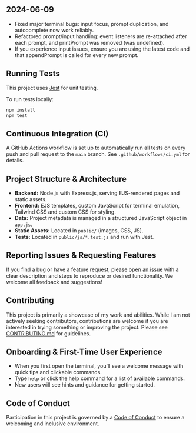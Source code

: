 ## 2024-06-09
- Fixed major terminal bugs: input focus, prompt duplication, and autocomplete now work reliably.
- Refactored prompt/input handling: event listeners are re-attached after each prompt, and printPrompt was removed (was undefined).
- If you experience input issues, ensure you are using the latest code and that appendPrompt is called for every new prompt.

## Running Tests

This project uses [Jest](https://jestjs.io/) for unit testing.

To run tests locally:

```sh
npm install
npm test
```

## Continuous Integration (CI)

A GitHub Actions workflow is set up to automatically run all tests on every push and pull request to the `main` branch. See `.github/workflows/ci.yml` for details.

## Project Structure & Architecture

- **Backend:** Node.js with Express.js, serving EJS-rendered pages and static assets.
- **Frontend:** EJS templates, custom JavaScript for terminal emulation, Tailwind CSS and custom CSS for styling.
- **Data:** Project metadata is managed in a structured JavaScript object in `app.js`.
- **Static Assets:** Located in `public/` (images, CSS, JS).
- **Tests:** Located in `public/js/*.test.js` and run with Jest.

## Reporting Issues & Requesting Features

If you find a bug or have a feature request, please [open an issue](https://github.com/your-repo/issues) with a clear description and steps to reproduce or desired functionality. We welcome all feedback and suggestions!

## Contributing

This project is primarily a showcase of my work and abilities. While I am not actively seeking contributors, contributions are welcome if you are interested in trying something or improving the project. Please see [CONTRIBUTING.md](CONTRIBUTING.md) for guidelines.

## Onboarding & First-Time User Experience

- When you first open the terminal, you'll see a welcome message with quick tips and clickable commands.
- Type `help` or click the help command for a list of available commands.
- New users will see hints and guidance for getting started.

## Code of Conduct

Participation in this project is governed by a [Code of Conduct](CODE_OF_CONDUCT.md) to ensure a welcoming and inclusive environment. 
